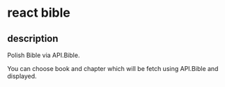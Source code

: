 # react bible

## description

Polish Bible via API.Bible.

You can choose book and chapter which will be fetch using API.Bible and displayed.
